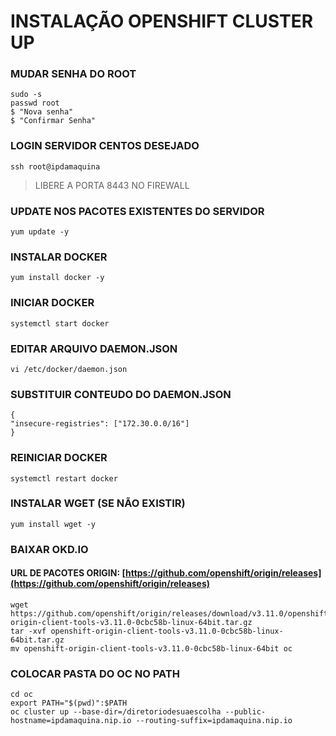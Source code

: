 

# INSTALAÇÃO OPENSHIFT CLUSTER UP


### MUDAR SENHA DO ROOT

    sudo -s
    passwd root
    $ "Nova senha"
    $ "Confirmar Senha"

### LOGIN SERVIDOR CENTOS DESEJADO

    ssh root@ipdamaquina


>  LIBERE A PORTA 8443 NO FIREWALL


### UPDATE NOS PACOTES EXISTENTES DO SERVIDOR

    yum update -y

### INSTALAR DOCKER

    yum install docker -y

### INICIAR DOCKER

    systemctl start docker

### EDITAR ARQUIVO DAEMON.JSON

    vi /etc/docker/daemon.json

### SUBSTITUIR CONTEUDO DO DAEMON.JSON

    {  
    "insecure-registries": ["172.30.0.0/16"]
    }

### REINICIAR DOCKER

    systemctl restart docker
    
### INSTALAR WGET (SE NÃO EXISTIR)

    yum install wget -y

### BAIXAR OKD.IO
#### URL DE PACOTES ORIGIN: [https://github.com/openshift/origin/releases](https://github.com/openshift/origin/releases)

    wget https://github.com/openshift/origin/releases/download/v3.11.0/openshift-origin-client-tools-v3.11.0-0cbc58b-linux-64bit.tar.gz
    tar -xvf openshift-origin-client-tools-v3.11.0-0cbc58b-linux-64bit.tar.gz
    mv openshift-origin-client-tools-v3.11.0-0cbc58b-linux-64bit oc

### COLOCAR PASTA DO OC NO PATH

    cd oc
    export PATH="$(pwd)":$PATH
    oc cluster up --base-dir=/diretoriodesuaescolha --public-hostname=ipdamaquina.nip.io --routing-suffix=ipdamaquina.nip.io
